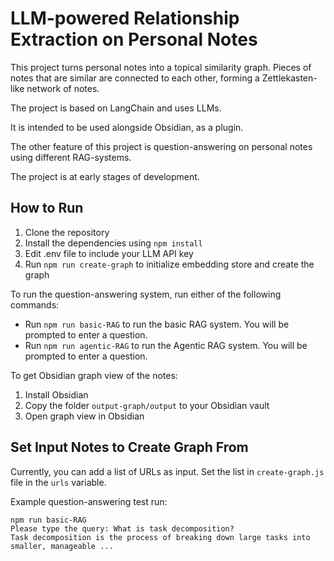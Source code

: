 LLM-powered Relationship Extraction on Personal Notes
============
This project turns personal notes into a topical similarity graph. Pieces of notes that are similar are connected to each other, forming a Zettlekasten-like network of notes.

The project is based on LangChain and uses LLMs.

It is intended to be used alongside Obsidian, as a plugin.

The other feature of this project is question-answering on personal notes using different RAG-systems.

The project is at early stages of development.

## How to Run
1. Clone the repository
2. Install the dependencies using `npm install`
3. Edit .env file to include your LLM API key
4. Run `npm run create-graph` to initialize embedding store and create the graph

To run the question-answering system, run either of the following commands:
- Run `npm run basic-RAG` to run the basic RAG system. You will be prompted to enter a question.
- Run `npm run agentic-RAG` to run the Agentic RAG system. You will be prompted to enter a question.

To get Obsidian graph view of the notes:
1. Install Obsidian
2. Copy the folder `output-graph/output` to your Obsidian vault
3. Open graph view in Obsidian

## Set Input Notes to Create Graph From
Currently, you can add a list of URLs as input. Set the list in `create-graph.js` file in the `urls` variable.

Example question-answering test run:
```
npm run basic-RAG
Please type the query: What is task decomposition?
Task decomposition is the process of breaking down large tasks into smaller, manageable ...
```
